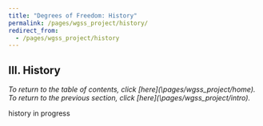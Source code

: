 ```yaml
---
title: "Degrees of Freedom: History"
permalink: /pages/wgss_project/history/
redirect_from: 
  - /pages/wgss_project/history
---
```

## III. History
*To return to the table of contents, click [here](\pages/wgss_project/home\). To return to the previous section, click [here](\pages/wgss_project/intro\).*

history in progress